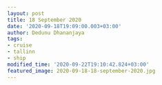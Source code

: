 ```yaml
---
layout: post
title: 18 September 2020
date: '2020-09-18T19:09:00.003+03:00'
author: Dedunu Dhananjaya
tags:
- cruise
- tallinn
- ship
modified_time: '2020-09-22T19:10:42.824+03:00'
featured_image: 2020-09-18-18-september-2020.jpg
---
```

